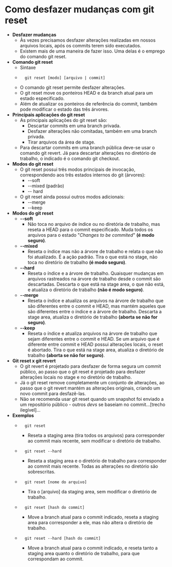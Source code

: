 # Como desfazer mudanças com git reset

- **Desfazer mudanças**
  - Às vezes precisamos desfazer alterações realizadas em nossos arquivos locais, após os commits terem sido executados.
  - Existem mais de uma maneira de fazer isso. Uma delas é o emprego do comando git reset.
- **Comando git reset**
  - Sintaxe
  - ```console
      git reset [modo] [arquivo | commit]
    ```
  - O comando git reset permite desfazer alterações.
  - O git reset move os ponteiros HEAD e da branch atual para um estado especificado.
  - Além de atualizar os ponteiros de referência do commit, também pode modificar o estado das três árvores.
- **Principais aplicações do git reset**
  - As principais aplicações do git reset são:
    - Descartar commits em uma branch privada.
    - Desfazer alterações não comitadas, também em uma branch privada.
    - Tirar arquivos da área de stage.
  - Para descartar commits em uma branch pública deve-se usar o comando git revert. Já para descartar alterações no diretório de trabalho, o indicado é o comando git checkout.
- **Modos do git reset**
  - O git reset possui três modos principais de invocação, correspondendo aos três estados internos do git (árvores):
    - --soft
    - --mixed (padrão)
    - -- hard
  - O git reset ainda possui outros modos adicionais:
    - --merge
    - --keep
- **Modos do git reset**
  - **--soft**
    - Não toca no arquivo de índice ou no diretória de trabalho, mas reseta a HEAD para o commit especificado. Muda todos os arquivos para o estado "*Changes to be commited*" **(é modo seguro)**.
  - **--mixed**
    - Reseta o índice mas não a árvore de trabalho e relata o que não foi atualizado. É a ação padrão. Tira o que está no stage, não toca no diretório de trabalho **(é modo seguro)**.
  - **--hard**
    - Reseta o índice e a árvore de trabalho. Quaisquer mudanças em arquivos rastreados na árvore de trabalho desde o commit são descartadas. Descarta o que está na stage area, o que não está, e atualiza o diretório de trabalho **(não é modo seguro)**.
  - **--merge**
    - Reseta o índice e atualiza os arquivos na árvore de trabalho que são diferentes entre o commit e HEAD, mas mantém aqueles que são diferentes entre o índice e a árvore de trabalho. Descarta a stage area, atualiza o diretório de trabalho **(aborta se não for seguro)**.
  - **--keep**
    - Reseta o índice e atualiza arquivos na árvore de trabalho que sejam diferentes entre o commit e HEAD. Se um arquivo que é diferente entre commit e HEAD possui alterações locais, o reset é abortado. Tira o que está na stage area, atualiza o diretório de trabalho **(aborta se não for seguro)**.
- **Git reset x git revert**
  - O git revert é projetado para desfazer de forma segura um commit público, ao passo que o git reset é projetado para desfazer alterações locais no stage e no diretório de trabalho.
  - Já o git reset remove completamente um conjunto de alterações, ao passo que o git revert mantém as alterações originais, criando um novo commit para desfazê-las.
  - Não se recomenda usar git reset quando um snapshot foi enviado a um repositório público - outros *devs* se baseiam no commit...[trecho ilegível]...
- **Exemplos**
  - ```console
      git reset
    ```
    - Reseta a staging area (tira todos os arquivos) para corresponder ao commit mais recente, sem modificar o diretório de trabalho.
  - ```console
      git reset --hard
    ```
    - Reseta a staging area e o diretório de trabalho para corresponder ao commit mais recente. Todas as alterações no diretório são sobrescritas.
  - ```console
      git reset [nome do arquivo]
    ```
    - Tira o [arquivo] da staging area, sem modificar o diretório de trabalho.
  - ```console
      git reset [hash do commit]
    ```
    - Move a branch atual para o commit indicado, reseta a staging area para corresponder a ele, mas não altera o diretório de trabalho.
  - ```console
      git reset --hard [hash do commit]
    ```
    - Move a branch atual para o commit indicado, e reseta tanto a staging area quanto o diretório de trabalho, para que correspondam ao commit.